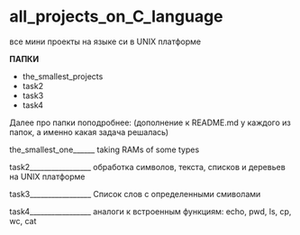 # all_projects_on_C_language
все мини проекты на языке си в UNIX платформе

________ПАПКИ________
* the_smallest_projects
* task2
* task3
* task4

Далее про папки поподробнее:
(дополнение к README.md у каждого из папок, а именно какая задача решалась) 

the_smallest_one______
  taking RAMs of some types

task2_________________
  обработка символов, текста, списков и деревьев на UNIX платформе

task3_________________
  Список слов с определенными смиволами

task4_________________
  аналоги к встроенным функциям: echo, pwd, ls, cp, wc, cat
